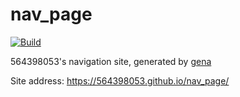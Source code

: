 # nav_page

[![Build](https://github.com/564398053/nav_page/actions/workflows/generate.yml/badge.svg)](https://github.com/564398053/nav_page/actions/workflows/generate.yml)

564398053's navigation site, generated by [gena](https://github.com/x1ah/gena)

Site address: https://564398053.github.io/nav_page/